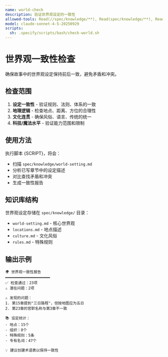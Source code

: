 ```yaml
---
name: world-check
description: 验证世界观设定的一致性
allowed-tools: Read(//spec/knowledge/**), Read(spec/knowledge/**), Read(//stories/**/content/**), Read(stories/**/content/**), Bash(find:*), Bash(grep:*), Bash(*)
model: claude-sonnet-4-5-20250929
scripts:
  sh: .specify/scripts/bash/check-world.sh
---
```


# 世界观一致性检查

确保故事中的世界观设定保持前后一致，避免矛盾和冲突。

## 检查范围

1. **设定一致性** - 验证规则、法则、体系的一致
2. **地理逻辑** - 检查地点、距离、方位的合理性
3. **文化连贯** - 确保风俗、语言、传统的统一
4. **科技/魔法水平** - 验证能力范围和限制

## 使用方法

执行脚本 {SCRIPT}，将会：
- 扫描 `spec/knowledge/world-setting.md`
- 分析已写章节中的设定描述
- 对比查找矛盾和冲突
- 生成一致性报告

## 知识库结构

世界观设定存储在 `spec/knowledge/` 目录：
- `world-setting.md` - 核心世界观
- `locations.md` - 地点描述
- `culture.md` - 文化风俗
- `rules.md` - 特殊规则

## 输出示例

```
🌍 世界观一致性报告
━━━━━━━━━━━━━━━━━━━━
✅ 检查通过：23项
⚠️ 潜在问题：2项

⚠️ 发现的问题：
1. 第15章提到"三日路程"，但按地图应为五日
2. 第23章的官职名称与第3章不一致

📚 设定统计：
- 地点：15个
- 组织：8个
- 特殊规则：5条
- 专有名词：47个

💡 建议创建术语表以保持一致性
```
